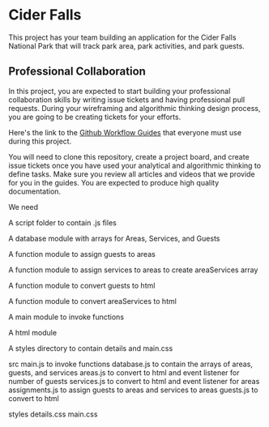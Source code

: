# Cider Falls

This project has your team building an application for the Cider Falls National Park that will track park area, park activities, and park guests.

## Professional Collaboration

In this project, you are expected to start building your professional collaboration skills by writing issue tickets and having professional pull requests. During your wireframing and algorithmic thinking design process, you are going to be creating tickets for your efforts.

Here's the link to the [Github Workflow Guides](https://nashville-software-school.github.io/github-workflow/) that everyone must use during this project.

You will need to clone this repository, create a project board, and create issue tickets once you have used your analytical and algorithmic thinking to define tasks. Make sure you review all articles and videos that we provide for you in the guides. You are expected to produce high quality documentation.

We need

A script folder to contain .js files

A database module with arrays for Areas, Services, and Guests

A function module to assign guests to areas 

A function module to assign services to areas to create areaServices array

A function module to convert guests to html

A function module to convert areaServices to html

A main module to invoke functions

A html module

A styles directory to contain details and main.css

src
main.js to invoke functions
database.js to contain the arrays of areas, guests, and services
areas.js to convert to html and event listener for number of guests
services.js to convert to html and event listener for areas
assignments.js to assign guests to areas and services to areas
guests.js to convert to html

styles
details.css
main.css
